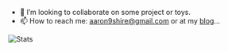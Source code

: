 - 👯 I’m looking to collaborate on some project or toys.
- 📫 How to reach me: aaron9shire@gmail.com or at my [blog](https://max-cheng.github.io)...

![Stats](https://github-readme-stats.vercel.app/api?username=max-cheng)
